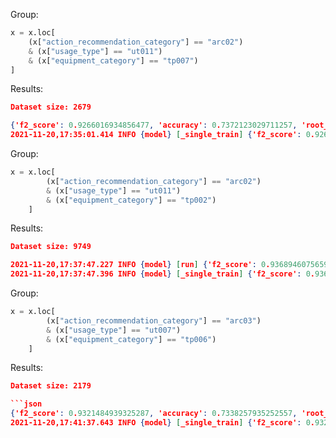 Group:


```python
x = x.loc[
    (x["action_recommendation_category"] == "arc02")
    & (x["usage_type"] == "ut011")
    & (x["equipment_category"] == "tp007")
]
```

Results:

```json
Dataset size: 2679

{'f2_score': 0.9266016934856477, 'accuracy': 0.7372123029711257, 'root_mean_squared_error': 0.435462959032093, 'precision': 0.7310452676225468, 'recall': 0.9931311580997007, 'f1_score': 0.8420688984816979, 'base_line_f2': 0.922994552294908, 'base_line_accuracy': 0.7058557678895243, 'done': True, 'time_this_iter_s': 0.19561004638671875, 'timesteps_total': None, 'episodes_total': None, 'training_iteration': 1, 'trial_id': '50039b58', 'experiment_id': 'fddf436fa06d4a589724db954d88e36f', 'date': '2021-11-20_17-34-15', 'timestamp': 1637422455, 'time_total_s': 0.19561004638671875, 'pid': 40906, 'hostname': 'Villes-MacBook-Pro-3.local', 'node_ip': '127.0.0.1', 'config': {'objective': 'binary:logistic', 'eval_metric': 'auc', 'max_depth': 2, 'min_child_weight': 1, 'subsample': 0.9102547224189284, 'eta': 0.1650764574639888}, 'time_since_restore': 0.19561004638671875, 'timesteps_since_restore': 0, 'iterations_since_restore': 1, 'experiment_tag': '15_eta=0.16508,eval_metric=auc,max_depth=2,min_child_weight=1,objective=binary:logistic,subsample=0.91025'}
2021-11-20,17:35:01.414 INFO {model} [_single_train] {'f2_score': 0.9266016934856477, 'accuracy': 0.7372123029711257, 'root_mean_squared_error': 0.435462959032093, 'precision': 0.7310452676225468, 'recall': 0.9931311580997007, 'f1_score': 0.8420688984816979, 'base_line_f2': 0.922994552294908, 'base_line_accuracy': 0.7058557678895243}

```


Group:
```python
x = x.loc[
        (x["action_recommendation_category"] == "arc02")
        & (x["usage_type"] == "ut011")
        & (x["equipment_category"] == "tp002")
    ]
```


Results:

```json
Dataset size: 9749

2021-11-20,17:37:47.227 INFO {model} [run] {'f2_score': 0.9368946075659549, 'accuracy': 0.7480767257370644, 'root_mean_squared_error': 0.49865845396849373, 'precision': 0.7480767257370644, 'recall': 1.0, 'f1_score': 0.8558816300108554, 'base_line_f2': 0.9368946075659549, 'base_line_accuracy': 0.7480767257370644, 'done': True, 'time_this_iter_s': 0.20576095581054688, 'timesteps_total': None, 'episodes_total': None, 'training_iteration': 1, 'trial_id': 'b331ac1a', 'experiment_id': '2793305fdc1d46a4b694a98e170473d7', 'date': '2021-11-20_17-37-01', 'timestamp': 1637422621, 'time_total_s': 0.20576095581054688, 'pid': 41253, 'hostname': 'Villes-MacBook-Pro-3.local', 'node_ip': '127.0.0.1', 'config': {'objective': 'binary:logistic', 'eval_metric': 'auc', 'max_depth': 1, 'min_child_weight': 3, 'subsample': 0.5320984353627971, 'eta': 0.0009568292117240741}, 'time_since_restore': 0.20576095581054688, 'timesteps_since_restore': 0, 'iterations_since_restore': 1, 'experiment_tag': '21_eta=0.00095683,eval_metric=auc,max_depth=1,min_child_weight=3,objective=binary:logistic,subsample=0.5321'}
2021-11-20,17:37:47.396 INFO {model} [_single_train] {'f2_score': 0.9368946075659549, 'accuracy': 0.7480767257370644, 'root_mean_squared_error': 0.49865845396849373, 'precision': 0.7480767257370644, 'recall': 1.0, 'f1_score': 0.8558816300108554, 'base_line_f2': 0.9368946075659549, 'base_line_accuracy': 0.7480767257370644}
```

Group:
```python
x = x.loc[
        (x["action_recommendation_category"] == "arc03")
        & (x["usage_type"] == "ut007")
        & (x["equipment_category"] == "tp006")
    ]
```


Results:

```json
Dataset size: 2179

```json
{'f2_score': 0.9321484939325287, 'accuracy': 0.7338257935252557, 'root_mean_squared_error': 0.3828749059274257, 'precision': 0.7338257935252557, 'recall': 1.0, 'f1_score': 0.8462320003987468, 'base_line_f2': 0.9321484939325287, 'base_line_accuracy': 0.7338257935252557, 'done': True, 'time_this_iter_s': 0.16236495971679688, 'timesteps_total': None, 'episodes_total': None, 'training_iteration': 1, 'trial_id': '3c68b4e2', 'experiment_id': 'c76c095dcef24f678fdd870defe74dcf', 'date': '2021-11-20_17-40-50', 'timestamp': 1637422850, 'time_total_s': 0.16236495971679688, 'pid': 41510, 'hostname': 'Villes-MacBook-Pro-3.local', 'node_ip': '127.0.0.1', 'config': {'objective': 'binary:logistic', 'eval_metric': 'aucpr', 'max_depth': 1, 'min_child_weight': 1, 'subsample': 0.7249402592358296, 'eta': 0.20464198153443966}, 'time_since_restore': 0.16236495971679688, 'timesteps_since_restore': 0, 'iterations_since_restore': 1, 'experiment_tag': '6_eta=0.20464,eval_metric=aucpr,max_depth=1,min_child_weight=1,objective=binary:logistic,subsample=0.72494'}
2021-11-20,17:41:37.643 INFO {model} [_single_train] {'f2_score': 0.9321484939325287, 'accuracy': 0.7338257935252557, 'root_mean_squared_error': 0.3828749059274257, 'precision': 0.7338257935252557, 'recall': 1.0, 'f1_score': 0.8462320003987468, 'base_line_f2': 0.9321484939325287, 'base_line_accuracy': 0.7338257935252557}
```